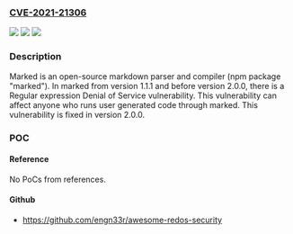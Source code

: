### [CVE-2021-21306](https://cve.mitre.org/cgi-bin/cvename.cgi?name=CVE-2021-21306)
![](https://img.shields.io/static/v1?label=Product&message=marked&color=blue)
![](https://img.shields.io/static/v1?label=Version&message=n%2Fa&color=blue)
![](https://img.shields.io/static/v1?label=Vulnerability&message=%7B%22CWE-400%22%3A%22Uncontrolled%20Resource%20Consumption%22%7D&color=brighgreen)

### Description

Marked is an open-source markdown parser and compiler (npm package "marked"). In marked from version 1.1.1 and before version 2.0.0, there is a Regular expression Denial of Service vulnerability. This vulnerability can affect anyone who runs user generated code through marked. This vulnerability is fixed in version 2.0.0.

### POC

#### Reference
No PoCs from references.

#### Github
- https://github.com/engn33r/awesome-redos-security

